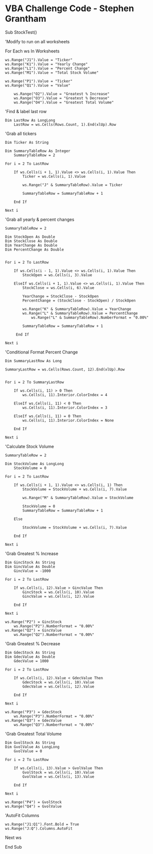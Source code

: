 # VBA Challenge Code - Stephen Grantham

Sub StockTest()



'Modify to run on all worksheets

For Each ws In Worksheets

    ws.Range("J1").Value = "Ticker"
    ws.Range("K1").Value = "Yearly Change"
    ws.Range("L1").Value = "Percent Change"
    ws.Range("M1").Value = "Total Stock Volume"
    
    ws.Range("P1").Value = "Ticker"
    ws.Range("Q1").Value = "Value"
        
        ws.Range("O2").Value = "Greatest % Increase"
        ws.Range("O3").Value = "Greatest % Decrease"
        ws.Range("O4").Value = "Greatest Total Volume"




'Find & label last row

    Dim LastRow As LongLong
        LastRow = ws.Cells(Rows.Count, 1).End(xlUp).Row
    
    
    
    
'Grab all tickers

    Dim Ticker As String
        
    Dim SummaryTableRow As Integer
        SummaryTableRow = 2
    
    For i = 2 To LastRow
        
        If ws.Cells(i + 1, 1).Value <> ws.Cells(i, 1).Value Then
            Ticker = ws.Cells(i, 1).Value
            
            ws.Range("J" & SummaryTableRow).Value = Ticker
            
            SummaryTableRow = SummaryTableRow + 1
            
        End If
        
    Next i



'Grab all yearly & percent changes

    SummaryTableRow = 2

    Dim StockOpen As Double
    Dim StockClose As Double
    Dim YearChange As Double
    Dim PercentChange As Double


    For i = 2 To LastRow
        
        If ws.Cells(i - 1, 1).Value <> ws.Cells(i, 1).Value Then
            StockOpen = ws.Cells(i, 3).Value

        ElseIf ws.Cells(i + 1, 1).Value <> ws.Cells(i, 1).Value Then
            StockClose = ws.Cells(i, 6).Value
            
            YearChange = StockClose - StockOpen
            PercentChange = (StockClose - StockOpen) / StockOpen
            
            ws.Range("K" & SummaryTableRow).Value = YearChange
            ws.Range("L" & SummaryTableRow).Value = PercentChange
                ws.Range("L" & SummaryTableRow).NumberFormat = "0.00%"
            
            SummaryTableRow = SummaryTableRow + 1
   
         End If
    
    Next i


'Conditional Format Percent Change
    
    Dim SummaryLastRow As Long
    
    SummaryLastRow = ws.Cells(Rows.Count, 12).End(xlUp).Row
    
    
    For i = 2 To SummaryLastRow
    
        If ws.Cells(i, 11) > 0 Then
            ws.Cells(i, 11).Interior.ColorIndex = 4
            
        ElseIf ws.Cells(i, 11) < 0 Then
            ws.Cells(i, 11).Interior.ColorIndex = 3
                        
        ElseIf ws.Cells(i, 11) = 0 Then
            ws.Cells(i, 11).Interior.ColorIndex = None
        
        End If
    
    Next i
    
    

'Calculate Stock Volume

    SummaryTableRow = 2
    
    Dim StockVolume As LongLong
        StockVolume = 0

    For i = 2 To LastRow
    
        If ws.Cells(i + 1, 1).Value <> ws.Cells(i, 1) Then
            StockVolume = StockVolume + ws.Cells(i, 7).Value
            
            ws.Range("M" & SummaryTableRow).Value = StockVolume
            
            StockVolume = 0
            SummaryTableRow = SummaryTableRow + 1
            
        Else
        
            StockVolume = StockVolume + ws.Cells(i, 7).Value
        
        End If
        
    Next i



'Grab Greatest % Increase

    Dim GincStock As String
    Dim GincValue As Double
        GincValue = -1000
    
    For i = 2 To LastRow

        If ws.Cells(i, 12).Value > GincValue Then
            GincStock = ws.Cells(i, 10).Value
            GincValue = ws.Cells(i, 12).Value
            
        End If
    
    Next i
    
    ws.Range("P2") = GincStock
        ws.Range("P2").NumberFormat = "0.00%"
    ws.Range("Q2") = GincValue
        ws.Range("Q2").NumberFormat = "0.00%"



'Grab Greatest % Decrease

    Dim GdecStock As String
    Dim GdecValue As Double
        GdecValue = 1000
    
    For i = 2 To LastRow

        If ws.Cells(i, 12).Value < GdecValue Then
            GdecStock = ws.Cells(i, 10).Value
            GdecValue = ws.Cells(i, 12).Value
            
        End If
    
    Next i
    
    ws.Range("P3") = GdecStock
        ws.Range("P3").NumberFormat = "0.00%"
    ws.Range("Q3") = GdecValue
        ws.Range("Q3").NumberFormat = "0.00%"



'Grab Greatest Total Volume

    Dim GvolStock As String
    Dim GvolValue As LongLong
        GvolValue = 0
    
    For i = 2 To LastRow

        If ws.Cells(i, 13).Value > GvolValue Then
            GvolStock = ws.Cells(i, 10).Value
            GvolValue = ws.Cells(i, 13).Value
            
        End If
    
    Next i
    
    ws.Range("P4") = GvolStock
    ws.Range("Q4") = GvolValue


'AutoFit Columns

    ws.Range("J1:Q1").Font.Bold = True
    ws.Range("J:Q").Columns.AutoFit


Next ws

End Sub

